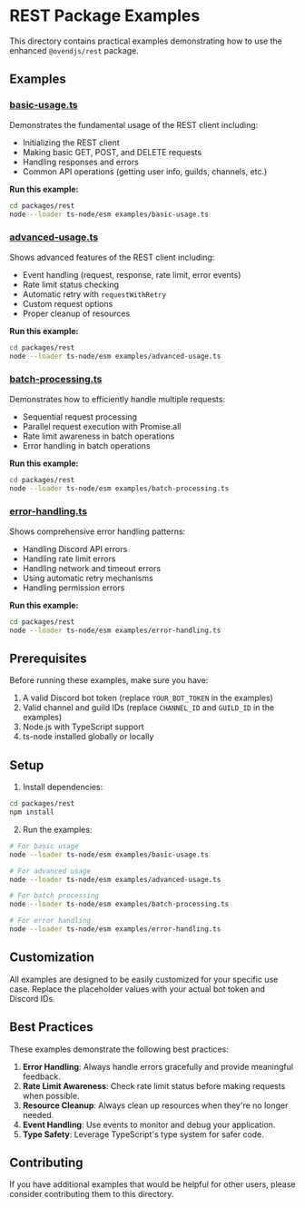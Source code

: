 # REST Package Examples

This directory contains practical examples demonstrating how to use the enhanced `@ovendjs/rest` package.

## Examples

### [basic-usage.ts](./basic-usage.ts)

Demonstrates the fundamental usage of the REST client including:
- Initializing the REST client
- Making basic GET, POST, and DELETE requests
- Handling responses and errors
- Common API operations (getting user info, guilds, channels, etc.)

**Run this example:**
```bash
cd packages/rest
node --loader ts-node/esm examples/basic-usage.ts
```

### [advanced-usage.ts](./advanced-usage.ts)

Shows advanced features of the REST client including:
- Event handling (request, response, rate limit, error events)
- Rate limit status checking
- Automatic retry with `requestWithRetry`
- Custom request options
- Proper cleanup of resources

**Run this example:**
```bash
cd packages/rest
node --loader ts-node/esm examples/advanced-usage.ts
```

### [batch-processing.ts](./batch-processing.ts)

Demonstrates how to efficiently handle multiple requests:
- Sequential request processing
- Parallel request execution with Promise.all
- Rate limit awareness in batch operations
- Error handling in batch operations

**Run this example:**
```bash
cd packages/rest
node --loader ts-node/esm examples/batch-processing.ts
```

### [error-handling.ts](./error-handling.ts)

Shows comprehensive error handling patterns:
- Handling Discord API errors
- Handling rate limit errors
- Handling network and timeout errors
- Using automatic retry mechanisms
- Handling permission errors

**Run this example:**
```bash
cd packages/rest
node --loader ts-node/esm examples/error-handling.ts
```

## Prerequisites

Before running these examples, make sure you have:

1. A valid Discord bot token (replace `YOUR_BOT_TOKEN` in the examples)
2. Valid channel and guild IDs (replace `CHANNEL_ID` and `GUILD_ID` in the examples)
3. Node.js with TypeScript support
4. ts-node installed globally or locally

## Setup

1. Install dependencies:
```bash
cd packages/rest
npm install
```

2. Run the examples:
```bash
# For basic usage
node --loader ts-node/esm examples/basic-usage.ts

# For advanced usage
node --loader ts-node/esm examples/advanced-usage.ts

# For batch processing
node --loader ts-node/esm examples/batch-processing.ts

# For error handling
node --loader ts-node/esm examples/error-handling.ts
```

## Customization

All examples are designed to be easily customized for your specific use case. Replace the placeholder values with your actual bot token and Discord IDs.

## Best Practices

These examples demonstrate the following best practices:

1. **Error Handling**: Always handle errors gracefully and provide meaningful feedback.
2. **Rate Limit Awareness**: Check rate limit status before making requests when possible.
3. **Resource Cleanup**: Always clean up resources when they're no longer needed.
4. **Event Handling**: Use events to monitor and debug your application.
5. **Type Safety**: Leverage TypeScript's type system for safer code.

## Contributing

If you have additional examples that would be helpful for other users, please consider contributing them to this directory.